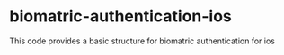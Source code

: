 # biomatric-authentication-ios

This code provides a basic structure for biomatric authentication for ios
